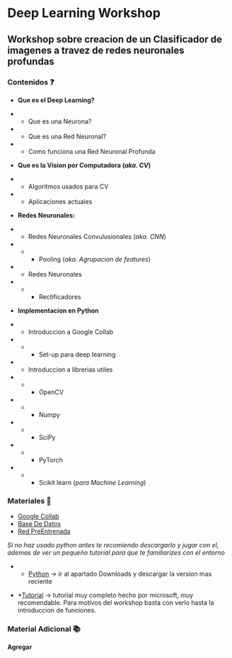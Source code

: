 # Deep Learning Workshop
## Workshop sobre creacion de un Clasificador de imagenes a travez de redes neuronales profundas

### Contenidos :question:

* **Que es el Deep Learning?**
* * Que es una Neurona?
* * Que es una Red Neuronal?
* * Como funciona una Red Neuronal Profunda

* **Que es la Vision por Computadora (*aka. CV*)**
* * Algoritmos usados para CV
* * Aplicaciones actuales

* **Redes Neuronales:**
* * Redes Neuronales Convulusionales (*aka. CNN*)
* * * Pooling (*aka. Agrupacion de features*)
* * Redes Neuronales
* * * Rectificadores

* **Implementacion en Python**

* * Introduccion a Google Collab
* * * Set-up para deep learning

* * Introduccion a librerias utiles
* * * OpenCV
* * * Numpy
* * * SciPy
* * * PyTorch
* * * Scikit learn (*para Machine Learning*)

### Materiales :school_satchel:

* [Google Collab](https://colab.research.google.com/)
* [Base De Datos]()
* [Red PreEntrenada]()

*Si no haz usado python antes te recomiendo descargarlo y jugar con el, ademas de ver un pequeño tutorial para que te familiarizes con el entorno*

* * [Python](https://www.python.org/) -> ir al apartado Downloads y descargar la version mas reciente

* *[Tutorial](https://www.youtube.com/playlist?list=PLlrxD0HtieHhS8VzuMCfQD4uJ9yne1mE6) -> tutorial muy completo hecho por microsoft, muy recomendable. Para motivos del workshop basta con verlo hasta la introduccion de funciones.

### Material Adicional :books:

**Agregar**